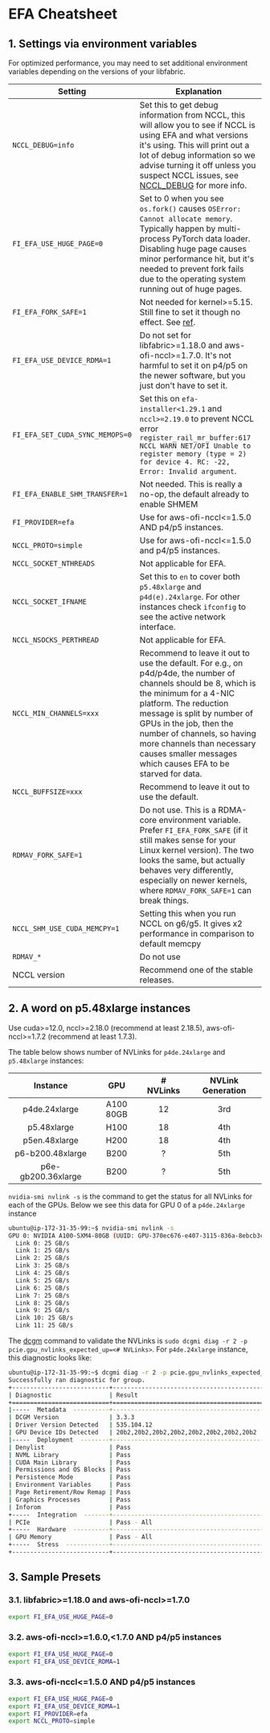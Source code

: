 # EFA Cheatsheet

## 1. Settings via environment variables

For optimized performance, you may need to set additional environment variables depending on the
versions of your libfabric.

| Setting                         | Explanation                                                                                                                                                                                                                                                                                                                                           |
| ------------------------------- | ----------------------------------------------------------------------------------------------------------------------------------------------------------------------------------------------------------------------------------------------------------------------------------------------------------------------------------------------------- |
| `NCCL_DEBUG=info`        | Set this to get debug information from NCCL, this will allow you to see if NCCL is using EFA and what versions it's using. This will print out a lot of debug information so we advise turning it off unless you suspect NCCL issues, see [NCCL_DEBUG](https://docs.nvidia.com/deeplearning/nccl/user-guide/docs/env.html#nccl-debug) for more info.       |
| `FI_EFA_USE_HUGE_PAGE=0`        | Set to 0 when you see `os.fork()` causes `OSError: Cannot allocate memory`. Typically happen by multi-process PyTorch data loader. Disabling huge page causes minor performance hit, but it's needed to prevent fork fails due to the operating system running out of huge pages.                                                                     |
| `FI_EFA_FORK_SAFE=1`            | Not needed for kernel>=5.15. Still fine to set it though no effect. See [ref](https://github.com/ofiwg/libfabric/pull/9112).                                                                                                                                                                                                                          |
| `FI_EFA_USE_DEVICE_RDMA=1`      | Do not set for libfabric>=1.18.0 and aws-ofi-nccl>=1.7.0. It's not harmful to set it on p4/p5 on the newer software, but you just don't have to set it.                                                                                                                                                                                               |
| `FI_EFA_SET_CUDA_SYNC_MEMOPS=0` | Set this on `efa-installer<1.29.1` and `nccl>=2.19.0` to prevent NCCL error `register_rail_mr_buffer:617 NCCL WARN NET/OFI Unable to register memory (type = 2) for device 4. RC: -22, Error: Invalid argument`.                                                                                                                                      |
| `FI_EFA_ENABLE_SHM_TRANSFER=1`  | Not needed. This is really a no-op, the default already to enable SHMEM                                                                                                                                                                                                                                                                               |
| `FI_PROVIDER=efa`               | Use for aws-ofi-nccl<=1.5.0 AND p4/p5 instances.                                                                                                                                                                                                                                                                                                      |
| `NCCL_PROTO=simple`             | Use for aws-ofi-nccl<=1.5.0 and p4/p5 instances.                                                                                                                                                                                                                                                                                                      |
| `NCCL_SOCKET_NTHREADS`          | Not applicable for EFA.                                                                                                                                                                                                                                                                                                                               |
| `NCCL_SOCKET_IFNAME`            | Set this to `en` to cover both `p5.48xlarge` and `p4d(e).24xlarge`. For other instances check `ifconfig` to see the active network interface.                                                                                                                                                                                                         |
| `NCCL_NSOCKS_PERTHREAD`         | Not applicable for EFA.                                                                                                                                                                                                                                                                                                                               |
| `NCCL_MIN_CHANNELS=xxx`         | Recommend to leave it out to use the default. For e.g., on p4d/p4de, the number of channels should be 8, which is the minimum for a 4-NIC platform. The reduction message is split by number of GPUs in the job, then the number of channels, so having more channels than necessary causes smaller messages which causes EFA to be starved for data. |
| `NCCL_BUFFSIZE=xxx`             | Recommend to leave it out to use the default.                                                                                                                                                                                                                                                                                                         |
| `RDMAV_FORK_SAFE=1`             | Do not use. This is a RDMA-core environment variable. Prefer `FI_EFA_FORK_SAFE` (if it still makes sense for your Linux kernel version). The two looks the same, but actually behaves very differently, especially on newer kernels, where `RDMAV_FORK_SAFE=1` can break things.                                                                      |
| `NCCL_SHM_USE_CUDA_MEMCPY=1`             | Setting this when you run NCCL on g6/g5. It gives x2 performance in comparison to default memcpy                                                                  |
| `RDMAV_*`                       | Do not use                                                                                                                                                                                                                                                                                                                                            |
| NCCL version                    | Recommend one of the stable releases.                                                                                                                                                                                                                                                                                                                 |

## 2. A word on p5.48xlarge instances

Use cuda>=12.0, nccl>=2.18.0 (recommend at least 2.18.5), aws-ofi-nccl>=1.7.2 (recommend at least
1.7.3).

The table below shows number of NVLinks for `p4de.24xlarge` and `p5.48xlarge` instances:

|   Instance    |    GPU    | # NVLinks | NVLink Generation |
| :-----------: | :-------: | :-------: | :--------: |
| p4de.24xlarge | A100 80GB |    12     |    3rd     |
| p5.48xlarge   |   H100    |    18     |    4th     |
| p5en.48xlarge |   H200    |    18     |    4th     |
| p6-b200.48xlarge |  B200  |    ?     |    5th     |
| p6e-gb200.36xlarge |   B200   |    ?     |     5th     |

`nvidia-smi nvlink -s`  is the command to get the status for all NVLinks for each of the GPUs. Below we see this data for GPU 0 of a `p4de.24xlarge` instance

```bash
ubuntu@ip-172-31-35-99:~$ nvidia-smi nvlink -s
GPU 0: NVIDIA A100-SXM4-80GB (UUID: GPU-370ec676-e407-3115-836a-8ebcb3c4f62a)
  Link 0: 25 GB/s
  Link 1: 25 GB/s
  Link 2: 25 GB/s
  Link 3: 25 GB/s
  Link 4: 25 GB/s
  Link 5: 25 GB/s
  Link 6: 25 GB/s
  Link 7: 25 GB/s
  Link 8: 25 GB/s
  Link 9: 25 GB/s
  Link 10: 25 GB/s
  Link 11: 25 GB/s
```

The [dcgm](https://github.com/NVIDIA/DCGM?tab=readme-ov-file) command to validate the NVLinks is `sudo dcgmi diag -r 2 -p pcie.gpu_nvlinks_expected_up=<# NVLinks>`. For `p4de.24xlarge` instance, this diagnostic looks like:

```bash
ubuntu@ip-172-31-35-99:~$ dcgmi diag -r 2 -p pcie.gpu_nvlinks_expected_up=12
Successfully ran diagnostic for group.
+---------------------------+------------------------------------------------+
| Diagnostic                | Result                                         |
+===========================+================================================+
|-----  Metadata  ----------+------------------------------------------------|
| DCGM Version              | 3.3.3                                          |
| Driver Version Detected   | 535.104.12                                     |
| GPU Device IDs Detected   | 20b2,20b2,20b2,20b2,20b2,20b2,20b2,20b2        |
|-----  Deployment  --------+------------------------------------------------|
| Denylist                  | Pass                                           |
| NVML Library              | Pass                                           |
| CUDA Main Library         | Pass                                           |
| Permissions and OS Blocks | Pass                                           |
| Persistence Mode          | Pass                                           |
| Environment Variables     | Pass                                           |
| Page Retirement/Row Remap | Pass                                           |
| Graphics Processes        | Pass                                           |
| Inforom                   | Pass                                           |
+-----  Integration  -------+------------------------------------------------+
| PCIe                      | Pass - All                                     |
+-----  Hardware  ----------+------------------------------------------------+
| GPU Memory                | Pass - All                                     |
+-----  Stress  ------------+------------------------------------------------+
+---------------------------+------------------------------------------------+
```

## 3. Sample Presets

### 3.1. libfabric>=1.18.0 and aws-ofi-nccl>=1.7.0

```bash
export FI_EFA_USE_HUGE_PAGE=0
```

### 3.2. aws-ofi-nccl>=1.6.0,<1.7.0 AND p4/p5 instances

```bash
export FI_EFA_USE_HUGE_PAGE=0
export FI_EFA_USE_DEVICE_RDMA=1
```

### 3.3. aws-ofi-nccl<=1.5.0 AND p4/p5 instances

```bash
export FI_EFA_USE_HUGE_PAGE=0
export FI_EFA_USE_DEVICE_RDMA=1
export FI_PROVIDER=efa
export NCCL_PROTO=simple
```
